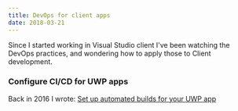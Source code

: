 ```yaml
---
title: DevOps for client apps
date: 2018-03-21
---
```


Since I started working in Visual Studio client I've been watching the DevOps practices, and wondering how to apply those to Client development.

### Configure CI/CD for UWP apps

Back in 2016 I wrote: [Set up automated builds for your UWP app](https://docs.microsoft.com/en-us/windows/uwp/packaging/auto-build-package-uwp-apps)



